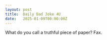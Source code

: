 ```yaml
---
layout: post
title:  Daily Dad Joke 4U
date:   2025-01-09T00:00:00Z
---
```

What do you call a truthful piece of paper? Fax.
